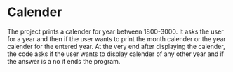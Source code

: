 # Calender
The project prints a calender for year between 1800-3000. It asks the user for a year and then if the user wants to print the month calender or the year calender for the entered year. At the very end after displaying the calender, the code asks if the user wants to display calender of any other year and if the answer is a no it ends the program.

